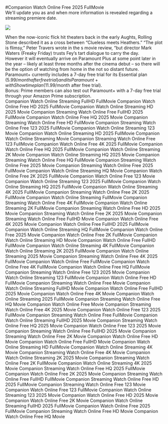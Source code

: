 #Companion Watch Online Free 2025 FullMovie  
We'll update you as and when more information is revealed regarding a streaming premiere date.  
  
[![](https://i.imgur.com/qSNzIqt.png)](https://movie.rssnews.media/EKjmMgdUS.php)  
  
When the now-iconic flick hit theaters back in the early Aughts, Rolling Stone described it as a cross between “Clueless meets Heathers.” “The plot is flimsy,” Peter Travers wrote in the s movie review, “but director Mark Waters (Freaky Friday) trusts Fey’s tart dialogue to carry the day.  
However it will eventually arrive on Paramount Plus at some point later in the year – likely at least three months after the cinema debut – so there will be the option of watching from home in the not so distant future.  
Paramount+ currently includes a 7-day free trial for its Essential plan ($5.99/month after free trial) and its Paramount+ with Showtime plan ($11.99/month after free trial).  
Bonus: Prime members can also test out Paramount+ with a 7-day free trial through your Amazon Prime subscription.  
Companion Watch Online Streaming FullHD FullMovie
Companion Watch Online Free HD 2025 FullMovie
Companion Watch Online Streaming HD 2025 Movie
Companion Streaming Watch Online Free FullHD 2025 FullMovie
Companion Watch Online Free HQ 2025 Movie
Companion Streaming Watch Online Free HD FullMovie
Companion Streaming Watch Online Free 123 2025 FullMovie
Companion Watch Online Streaming 123 Movie
Companion Watch Online Streaming HD 2025 FullMovie
Companion Watch Online Streaming Movie
Companion Streaming Watch Online Free 123 FullMovie
Companion Watch Online Free 4K 2025 FullMovie
Companion Watch Online Free HQ 2025 FullMovie
Companion Watch Online Streaming 2K Movie
Companion Watch Online Streaming HQ 2025 Movie
Companion Streaming Watch Online Free HQ FullMovie
Companion Streaming Watch Online Free 2025 Movie
Companion Streaming Watch Online Free 2025 FullMovie
Companion Watch Online Streaming HQ Movie
Companion Watch Online Free 2K 2025 FullMovie
Companion Watch Online Free 123 Movie
Companion Watch Online Streaming 123 2025 FullMovie
Companion Watch Online Streaming HQ 2025 FullMovie
Companion Watch Online Streaming 4K 2025 FullMovie
Companion Streaming Watch Online Free 2K 2025 FullMovie
Companion Watch Online Streaming FullMovie
Companion Streaming Watch Online Free 4K FullMovie
Companion Watch Online Streaming 2K FullMovie
Companion Streaming Watch Online Free HD 2025 Movie
Companion Streaming Watch Online Free 2K 2025 Movie
Companion Streaming Watch Online Free FullHD Movie
Companion Watch Online Free 4K 2025 Movie
Companion Watch Online Free FullHD 2025 FullMovie
Companion Watch Online Streaming HQ FullMovie
Companion Watch Online Free 2025 Movie
Companion Watch Online Free 2K FullMovie
Companion Watch Online Streaming HD Movie
Companion Watch Online Free FullHD FullMovie
Companion Watch Online Streaming 4K FullMovie
Companion Watch Online Streaming 2K 2025 FullMovie
Companion Watch Online Streaming 2025 Movie
Companion Streaming Watch Online Free 4K 2025 FullMovie
Companion Watch Online Free FullMovie
Companion Watch Online Free 4K FullMovie
Companion Watch Online Free HQ FullMovie
Companion Streaming Watch Online Free 123 2025 Movie
Companion Watch Online Streaming 123 FullMovie
Companion Watch Online Free HD FullMovie
Companion Streaming Watch Online Free Movie
Companion Watch Online Streaming FullHD Movie
Companion Watch Online Free FullHD 2025 Movie
Companion Watch Online Free 4K Movie
Companion Watch Online Streaming 2025 FullMovie
Companion Streaming Watch Online Free HQ Movie
Companion Watch Online Free Movie
Companion Streaming Watch Online Free 4K 2025 Movie
Companion Watch Online Free 123 2025 FullMovie
Companion Streaming Watch Online Free FullMovie
Companion Watch Online Streaming FullHD 2025 Movie
Companion Streaming Watch Online Free HQ 2025 Movie
Companion Watch Online Free 123 2025 Movie
Companion Streaming Watch Online Free FullHD 2025 Movie
Companion Streaming Watch Online Free 2K Movie
Companion Watch Online Free HD Movie
Companion Watch Online Free FullHD Movie
Companion Watch Online Streaming HD FullMovie
Companion Watch Online Streaming 4K Movie
Companion Streaming Watch Online Free 4K Movie
Companion Watch Online Streaming 2K 2025 Movie
Companion Streaming Watch Online Free 2K FullMovie
Companion Watch Online Streaming 4K 2025 Movie
Companion Streaming Watch Online Free HQ 2025 FullMovie
Companion Watch Online Free 2K 2025 Movie
Companion Streaming Watch Online Free FullHD FullMovie
Companion Streaming Watch Online Free HD 2025 FullMovie
Companion Streaming Watch Online Free 123 Movie
Companion Watch Online Free 123 FullMovie
Companion Watch Online Streaming 123 2025 Movie
Companion Watch Online Free HD 2025 Movie
Companion Watch Online Free 2K Movie
Companion Watch Online Streaming FullHD 2025 FullMovie
Companion Watch Online Free 2025 FullMovie
Companion Streaming Watch Online Free HD Movie
Companion Watch Online Free HQ Movie